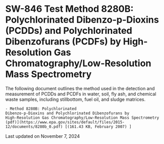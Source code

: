 
# SW-846 Test Method 8280B: Polychlorinated Dibenzo-p-Dioxins (PCDDs) and Polychlorinated Dibenzofurans (PCDFs) by High-Resolution Gas Chromatography/Low-Resolution Mass Spectrometry  


The following document outlines the method used in the detection and
measurement of PCDDs and PCDFs in water, soil, fly ash, and chemical
waste samples, including stillbottom, fuel oil, and sludge matrices.

    - Method 8280B: Polychlorinated
    Dibenzo-p-Dioxins and Polychlorinated Dibenzofurans by
    High-Resolution Gas Chromatography/Low-Resolution Mass Spectrometry
    (pdf)](https://www.epa.gov/sites/default/files/2015-12/documents/8280b_0.pdf) [(161.43 KB, February 2007) ] 

Last updated on November 7, 2024

